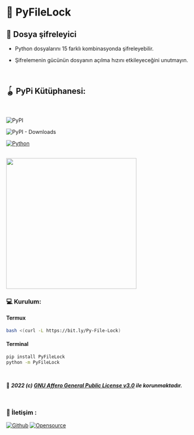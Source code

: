 # **🔐 PyFileLock**

## **🔑 Dosya şifreleyici**

- Python dosyalarını 15 farklı kombinasyonda şifreleyebilir.

- Şifrelemenin gücünün dosyanın açılma hızını etkileyeceğini unutmayın.
</br>

## **🪀 PyPi Kütüphanesi:**

</br>

![PyPI](https://img.shields.io/pypi/v/PyFileLock?color=yellow&logo=python&logoColor=cyan&style=for-the-badge)
</br>

![PyPI - Downloads](https://img.shields.io/pypi/dm/PyFileLock?label=%C4%B0nd%C4%B0rme&logo=python&style=for-the-badge)
</br>

[![Python](https://img.shields.io/badge/Python-ile%20yap%C4%B1ld%C4%B1-yellow?style=for-the-badge&logo=python&logoColor=cyan)](https://python.org)
</br>

<br><a href="https://t.me/FnarkBey"><img src="https://github.com/Bxkb83-github-github/PyFileLock/blob/master/ss.png?raw=true" width="350"></a></br>

### **💻 Kurulum:**

#### **Termux**

```sh
bash <(curl -L https://bit.ly/Py-File-Lock)
```

#### **Terminal**

```sh
pip install PyFileLock
python -m PyFileLock
```

</br>

📅 ***2022 (c) [GNU Affero General Public License v3.0](https://github.com/Bxkb83/Botaf8/blob/main/LICENSE) ile korunmaktadır.***

</br>

### **📡 İletişim :**

[![Github](https://img.shields.io/badge/Github-525252?style=for-the-badge&logo=github)](https://github.com/Bxkb83-github) [![Opensource](https://img.shields.io/badge/Telegram-2CA5E0?style=for-the-badge&logo=telegram&logoColor=white)](https://t.me/FnarkBey)

</br>
